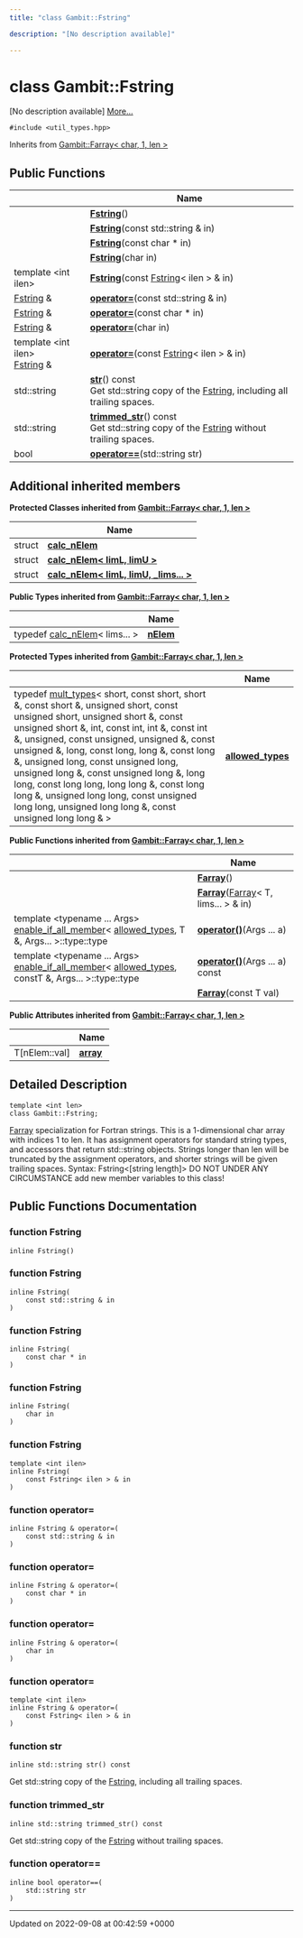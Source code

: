 ```yaml
---
title: "class Gambit::Fstring"

description: "[No description available]"

---
```


# class Gambit::Fstring



[No description available] [More...](#detailed-description)


`#include <util_types.hpp>`

Inherits from [Gambit::Farray< char, 1, len >](/documentation/code/classes/classgambit_1_1farray/)

## Public Functions

|                | Name           |
| -------------- | -------------- |
| | **[Fstring](/documentation/code/classes/classgambit_1_1fstring/#function-fstring)**() |
| | **[Fstring](/documentation/code/classes/classgambit_1_1fstring/#function-fstring)**(const std::string & in) |
| | **[Fstring](/documentation/code/classes/classgambit_1_1fstring/#function-fstring)**(const char * in) |
| | **[Fstring](/documentation/code/classes/classgambit_1_1fstring/#function-fstring)**(char in) |
| template <int ilen\> <br>| **[Fstring](/documentation/code/classes/classgambit_1_1fstring/#function-fstring)**(const [Fstring](/documentation/code/classes/classgambit_1_1fstring/)< ilen > & in) |
| [Fstring](/documentation/code/classes/classgambit_1_1fstring/) & | **[operator=](/documentation/code/classes/classgambit_1_1fstring/#function-operator)**(const std::string & in) |
| [Fstring](/documentation/code/classes/classgambit_1_1fstring/) & | **[operator=](/documentation/code/classes/classgambit_1_1fstring/#function-operator)**(const char * in) |
| [Fstring](/documentation/code/classes/classgambit_1_1fstring/) & | **[operator=](/documentation/code/classes/classgambit_1_1fstring/#function-operator)**(char in) |
| template <int ilen\> <br>[Fstring](/documentation/code/classes/classgambit_1_1fstring/) & | **[operator=](/documentation/code/classes/classgambit_1_1fstring/#function-operator)**(const [Fstring](/documentation/code/classes/classgambit_1_1fstring/)< ilen > & in) |
| std::string | **[str](/documentation/code/classes/classgambit_1_1fstring/#function-str)**() const<br>Get std::string copy of the [Fstring](/documentation/code/classes/classgambit_1_1fstring/), including all trailing spaces.  |
| std::string | **[trimmed_str](/documentation/code/classes/classgambit_1_1fstring/#function-trimmed-str)**() const<br>Get std::string copy of the [Fstring](/documentation/code/classes/classgambit_1_1fstring/) without trailing spaces.  |
| bool | **[operator==](/documentation/code/classes/classgambit_1_1fstring/#function-operator)**(std::string str) |

## Additional inherited members

**Protected Classes inherited from [Gambit::Farray< char, 1, len >](/documentation/code/classes/classgambit_1_1farray/)**

|                | Name           |
| -------------- | -------------- |
| struct | **[calc_nElem](/documentation/code/classes/structgambit_1_1farray_1_1calc__nelem/)**  |
| struct | **[calc_nElem< limL, limU >](/documentation/code/classes/structgambit_1_1farray_1_1calc__nelem_3_01liml_00_01limu_01_4/)**  |
| struct | **[calc_nElem< limL, limU, _lims... >](/documentation/code/classes/structgambit_1_1farray_1_1calc__nelem_3_01liml_00_01limu_00_01__lims_8_8_8_01_4/)**  |

**Public Types inherited from [Gambit::Farray< char, 1, len >](/documentation/code/classes/classgambit_1_1farray/)**

|                | Name           |
| -------------- | -------------- |
| typedef [calc_nElem](/documentation/code/classes/structgambit_1_1farray_1_1calc__nelem/)< lims... > | **[nElem](/documentation/code/classes/classgambit_1_1farray/#typedef-nelem)**  |

**Protected Types inherited from [Gambit::Farray< char, 1, len >](/documentation/code/classes/classgambit_1_1farray/)**

|                | Name           |
| -------------- | -------------- |
| typedef [mult_types](/documentation/code/classes/structgambit_1_1mult__types/)< short, const short, short &, const short &, unsigned short, const unsigned short, unsigned short &, const unsigned short &, int, const int, int &, const int &, unsigned, const unsigned, unsigned &, const unsigned &, long, const long, long &, const long &, unsigned long, const unsigned long, unsigned long &, const unsigned long &, long long, const long long, long long &, const long long &, unsigned long long, const unsigned long long, unsigned long long &, const unsigned long long & > | **[allowed_types](/documentation/code/classes/classgambit_1_1farray/#typedef-allowed-types)**  |

**Public Functions inherited from [Gambit::Farray< char, 1, len >](/documentation/code/classes/classgambit_1_1farray/)**

|                | Name           |
| -------------- | -------------- |
| | **[Farray](/documentation/code/classes/classgambit_1_1farray/#function-farray)**() |
| | **[Farray](/documentation/code/classes/classgambit_1_1farray/#function-farray)**([Farray](/documentation/code/classes/classgambit_1_1farray/)< T, lims... > & in) |
| template <typename ... Args\> <br>[enable_if_all_member](/documentation/code/classes/structgambit_1_1enable__if__all__member/)< [allowed_types](/documentation/code/classes/structgambit_1_1mult__types/), T &, Args... >::type::type | **[operator()](/documentation/code/classes/classgambit_1_1farray/#function-operator)**(Args ... a) |
| template <typename ... Args\> <br>[enable_if_all_member](/documentation/code/classes/structgambit_1_1enable__if__all__member/)< [allowed_types](/documentation/code/classes/structgambit_1_1mult__types/), constT &, Args... >::type::type | **[operator()](/documentation/code/classes/classgambit_1_1farray/#function-operator)**(Args ... a) const |
| | **[Farray](/documentation/code/classes/classgambit_1_1farray/#function-farray)**(const T val) |

**Public Attributes inherited from [Gambit::Farray< char, 1, len >](/documentation/code/classes/classgambit_1_1farray/)**

|                | Name           |
| -------------- | -------------- |
| T[nElem::val] | **[array](/documentation/code/classes/classgambit_1_1farray/#variable-array)**  |


## Detailed Description

```
template <int len>
class Gambit::Fstring;
```


[Farray](/documentation/code/classes/classgambit_1_1farray/) specialization for Fortran strings. This is a 1-dimensional char array with indices 1 to len. It has assignment operators for standard string types, and accessors that return std::string objects. Strings longer than len will be truncated by the assignment operators, and shorter strings will be given trailing spaces. Syntax: Fstring<[string length]> DO NOT UNDER ANY CIRCUMSTANCE add new member variables to this class! 

## Public Functions Documentation

### function Fstring

```
inline Fstring()
```


### function Fstring

```
inline Fstring(
    const std::string & in
)
```


### function Fstring

```
inline Fstring(
    const char * in
)
```


### function Fstring

```
inline Fstring(
    char in
)
```


### function Fstring

```
template <int ilen>
inline Fstring(
    const Fstring< ilen > & in
)
```


### function operator=

```
inline Fstring & operator=(
    const std::string & in
)
```


### function operator=

```
inline Fstring & operator=(
    const char * in
)
```


### function operator=

```
inline Fstring & operator=(
    char in
)
```


### function operator=

```
template <int ilen>
inline Fstring & operator=(
    const Fstring< ilen > & in
)
```


### function str

```
inline std::string str() const
```

Get std::string copy of the [Fstring](/documentation/code/classes/classgambit_1_1fstring/), including all trailing spaces. 

### function trimmed_str

```
inline std::string trimmed_str() const
```

Get std::string copy of the [Fstring](/documentation/code/classes/classgambit_1_1fstring/) without trailing spaces. 

### function operator==

```
inline bool operator==(
    std::string str
)
```


-------------------------------

Updated on 2022-09-08 at 00:42:59 +0000